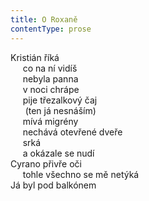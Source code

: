 ```yaml
---
title: O Roxaně
contentType: prose
---
```


Kristián říká  
     co na ní vidíš  
     nebyla panna  
     v noci chrápe  
     pije třezalkový čaj  
      (ten já nesnáším)  
     mívá migrény  
     nechává otevřené dveře  
     srká  
     a okázale se nudí  
Cyrano přivře oči  
     tohle všechno se mě netýká  
Já byl pod balkónem
